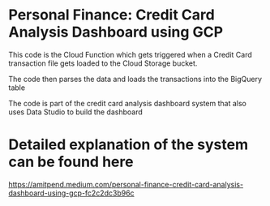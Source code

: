 # Personal Finance: Credit Card Analysis Dashboard using GCP

This code is the Cloud Function which gets triggered when a Credit Card transaction file gets loaded to the Cloud Storage bucket.

The code then parses the data and loads the transactions into the BigQuery table

The code is part of the credit card analysis dashboard system that also uses Data Studio to build the dashboard

# Detailed explanation of the system can be found here
https://amitpend.medium.com/personal-finance-credit-card-analysis-dashboard-using-gcp-fc2c2dc3b96c
